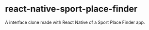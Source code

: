 # react-native-sport-place-finder
A interface clone made with React Native of a Sport Place Finder app.
